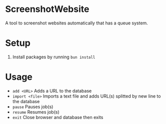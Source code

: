 # ScreenshotWebsite
A tool to screenshot websites automatically that has a queue system.

# Setup
<ol type="1">
    <li>Install packages by running <code>bun install</code></li>
</ol>

# Usage
- `add <URL>` Adds a URL to the database
- `import <file>` Imports a text file and adds URL(s) splitted by new line to the database
- `pause` Pauses job(s)
- `resume` Resumes job(s)
- `exit` Close browser and database then exits